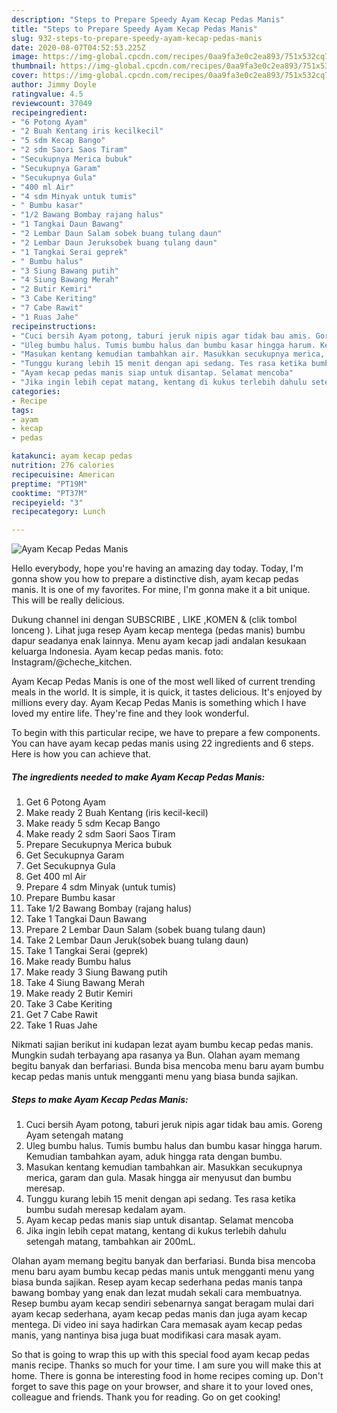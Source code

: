 ```yaml
---
description: "Steps to Prepare Speedy Ayam Kecap Pedas Manis"
title: "Steps to Prepare Speedy Ayam Kecap Pedas Manis"
slug: 932-steps-to-prepare-speedy-ayam-kecap-pedas-manis
date: 2020-08-07T04:52:53.225Z
image: https://img-global.cpcdn.com/recipes/0aa9fa3e0c2ea893/751x532cq70/ayam-kecap-pedas-manis-foto-resep-utama.jpg
thumbnail: https://img-global.cpcdn.com/recipes/0aa9fa3e0c2ea893/751x532cq70/ayam-kecap-pedas-manis-foto-resep-utama.jpg
cover: https://img-global.cpcdn.com/recipes/0aa9fa3e0c2ea893/751x532cq70/ayam-kecap-pedas-manis-foto-resep-utama.jpg
author: Jimmy Doyle
ratingvalue: 4.5
reviewcount: 37049
recipeingredient:
- "6 Potong Ayam"
- "2 Buah Kentang iris kecilkecil"
- "5 sdm Kecap Bango"
- "2 sdm Saori Saos Tiram"
- "Secukupnya Merica bubuk"
- "Secukupnya Garam"
- "Secukupnya Gula"
- "400 ml Air"
- "4 sdm Minyak untuk tumis"
- " Bumbu kasar"
- "1/2 Bawang Bombay rajang halus"
- "1 Tangkai Daun Bawang"
- "2 Lembar Daun Salam sobek buang tulang daun"
- "2 Lembar Daun Jeruksobek buang tulang daun"
- "1 Tangkai Serai geprek"
- " Bumbu halus"
- "3 Siung Bawang putih"
- "4 Siung Bawang Merah"
- "2 Butir Kemiri"
- "3 Cabe Keriting"
- "7 Cabe Rawit"
- "1 Ruas Jahe"
recipeinstructions:
- "Cuci bersih Ayam potong, taburi jeruk nipis agar tidak bau amis. Goreng Ayam setengah matang"
- "Uleg bumbu halus. Tumis bumbu halus dan bumbu kasar hingga harum. Kemudian tambahkan ayam, aduk hingga rata dengan bumbu."
- "Masukan kentang kemudian tambahkan air. Masukkan secukupnya merica, garam dan gula. Masak hingga air menyusut dan bumbu meresap."
- "Tunggu kurang lebih 15 menit dengan api sedang. Tes rasa ketika bumbu sudah meresap kedalam ayam."
- "Ayam kecap pedas manis siap untuk disantap. Selamat mencoba"
- "Jika ingin lebih cepat matang, kentang di kukus terlebih dahulu setengah matang, tambahkan air 200mL."
categories:
- Recipe
tags:
- ayam
- kecap
- pedas

katakunci: ayam kecap pedas 
nutrition: 276 calories
recipecuisine: American
preptime: "PT19M"
cooktime: "PT37M"
recipeyield: "3"
recipecategory: Lunch

---
```



![Ayam Kecap Pedas Manis](https://img-global.cpcdn.com/recipes/0aa9fa3e0c2ea893/751x532cq70/ayam-kecap-pedas-manis-foto-resep-utama.jpg)

Hello everybody, hope you're having an amazing day today. Today, I'm gonna show you how to prepare a distinctive dish, ayam kecap pedas manis. It is one of my favorites. For mine, I'm gonna make it a bit unique. This will be really delicious.

Dukung channel ini dengan SUBSCRIBE , LIKE ,KOMEN &amp; (clik tombol lonceng ). Lihat juga resep Ayam kecap mentega (pedas manis) bumbu dapur seadanya enak lainnya. Menu ayam kecap jadi andalan kesukaan keluarga Indonesia. Ayam kecap pedas manis. foto: Instagram/@cheche_kitchen.

Ayam Kecap Pedas Manis is one of the most well liked of current trending meals in the world. It is simple, it is quick, it tastes delicious. It's enjoyed by millions every day. Ayam Kecap Pedas Manis is something which I have loved my entire life. They're fine and they look wonderful.


To begin with this particular recipe, we have to prepare a few components. You can have ayam kecap pedas manis using 22 ingredients and 6 steps. Here is how you can achieve that.

<!--inarticleads1-->

##### The ingredients needed to make Ayam Kecap Pedas Manis:

1. Get 6 Potong Ayam
1. Make ready 2 Buah Kentang (iris kecil-kecil)
1. Make ready 5 sdm Kecap Bango
1. Make ready 2 sdm Saori Saos Tiram
1. Prepare Secukupnya Merica bubuk
1. Get Secukupnya Garam
1. Get Secukupnya Gula
1. Get 400 ml Air
1. Prepare 4 sdm Minyak (untuk tumis)
1. Prepare  Bumbu kasar
1. Take 1/2 Bawang Bombay (rajang halus)
1. Take 1 Tangkai Daun Bawang
1. Prepare 2 Lembar Daun Salam (sobek buang tulang daun)
1. Take 2 Lembar Daun Jeruk(sobek buang tulang daun)
1. Take 1 Tangkai Serai (geprek)
1. Make ready  Bumbu halus
1. Make ready 3 Siung Bawang putih
1. Take 4 Siung Bawang Merah
1. Make ready 2 Butir Kemiri
1. Take 3 Cabe Keriting
1. Get 7 Cabe Rawit
1. Take 1 Ruas Jahe


Nikmati sajian berikut ini kudapan lezat ayam bumbu kecap pedas manis. Mungkin sudah terbayang apa rasanya ya Bun. Olahan ayam memang begitu banyak dan berfariasi. Bunda bisa mencoba menu baru ayam bumbu kecap pedas manis untuk mengganti menu yang biasa bunda sajikan. 

<!--inarticleads2-->

##### Steps to make Ayam Kecap Pedas Manis:

1. Cuci bersih Ayam potong, taburi jeruk nipis agar tidak bau amis. Goreng Ayam setengah matang
1. Uleg bumbu halus. Tumis bumbu halus dan bumbu kasar hingga harum. Kemudian tambahkan ayam, aduk hingga rata dengan bumbu.
1. Masukan kentang kemudian tambahkan air. Masukkan secukupnya merica, garam dan gula. Masak hingga air menyusut dan bumbu meresap.
1. Tunggu kurang lebih 15 menit dengan api sedang. Tes rasa ketika bumbu sudah meresap kedalam ayam.
1. Ayam kecap pedas manis siap untuk disantap. Selamat mencoba
1. Jika ingin lebih cepat matang, kentang di kukus terlebih dahulu setengah matang, tambahkan air 200mL.


Olahan ayam memang begitu banyak dan berfariasi. Bunda bisa mencoba menu baru ayam bumbu kecap pedas manis untuk mengganti menu yang biasa bunda sajikan. Resep ayam kecap sederhana pedas manis tanpa bawang bombay yang enak dan lezat mudah sekali cara membuatnya. Resep bumbu ayam kecap sendiri sebenarnya sangat beragam mulai dari ayam kecap sederhana, ayam kecap pedas manis dan juga ayam kecap mentega. Di video ini saya hadirkan Cara memasak ayam kecap pedas manis, yang nantinya bisa juga buat modifikasi cara masak ayam. 

So that is going to wrap this up with this special food ayam kecap pedas manis recipe. Thanks so much for your time. I am sure you will make this at home. There is gonna be interesting food in home recipes coming up. Don't forget to save this page on your browser, and share it to your loved ones, colleague and friends. Thank you for reading. Go on get cooking!
